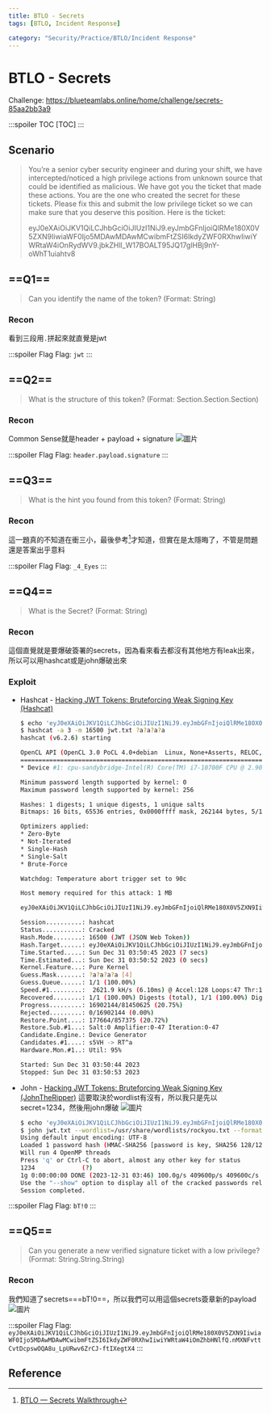 ```yaml
---
title: BTLO - Secrets
tags: [BTLO, Incident Response]

category: "Security/Practice/BTLO/Incident Response"
---
```


# BTLO - Secrets
Challenge: https://blueteamlabs.online/home/challenge/secrets-85aa2bb3a9

:::spoiler TOC
[TOC]
:::

## Scenario
> You’re a senior cyber security engineer and during your shift, we have intercepted/noticed a high privilege actions from unknown source that could be identified as malicious. We have got you the ticket that made these actions.
You are the one who created the secret for these tickets. Please fix this and submit the low privilege ticket so we can make sure that you deserve this position.
Here is the ticket:
>
> eyJ0eXAiOiJKV1QiLCJhbGciOiJIUzI1NiJ9.eyJmbGFnIjoiQlRMe180X0V5ZXN9IiwiaWF0Ijo5MDAwMDAwMCwibmFtZSI6IkdyZWF0RXhwIiwiYWRtaW4iOnRydWV9.jbkZHll_W17BOALT95JQ17glHBj9nY-oWhT1uiahtv8 

## ==Q1==
> Can you identify the name of the token? (Format: String)

### Recon
看到三段用`.`拼起來就直覺是jwt

:::spoiler Flag
Flag: `jwt`
:::

## ==Q2==
> What is the structure of this token? (Format: Section.Section.Section)

### Recon
Common Sense就是header + payload + signature
![圖片](https://hackmd.io/_uploads/rk--WjCva.png)

:::spoiler Flag
Flag: `header.payload.signature`
:::

## ==Q3==
> What is the hint you found from this token? (Format: String)

### Recon
這一題真的不知道在衝三小，最後參考[^wp1]才知道，但實在是太隱晦了，不管是問題還是答案出乎意料

:::spoiler Flag
Flag: `_4_Eyes`
:::

## ==Q4==
> What is the Secret? (Format: String)

### Recon
這個直覺就是要爆破簽署的secrets，因為看來看去都沒有其他地方有leak出來，所以可以用hashcat或是john爆破出來

### Exploit
* Hashcat - [Hacking JWT Tokens: Bruteforcing Weak Signing Key (Hashcat)](https://blog.pentesteracademy.com/hacking-jwt-tokens-bruteforcing-weak-signing-key-hashcat-7dba165e905e)
    ```bash
    $ echo 'eyJ0eXAiOiJKV1QiLCJhbGciOiJIUzI1NiJ9.eyJmbGFnIjoiQlRMe180X0V5ZXN9IiwiaWF0Ijo5MDAwMDAwMCwibmFtZSI6IkdyZWF0RXhwIiwiYWRtaW4iOnRydWV9.jbkZHll_W17BOALT95JQ17glHBj9nY-oWhT1uiahtv8'> jwt.txt
    $ hashcat -a 3 -m 16500 jwt.txt ?a?a?a?a
    hashcat (v6.2.6) starting

    OpenCL API (OpenCL 3.0 PoCL 4.0+debian  Linux, None+Asserts, RELOC, SPIR, LLVM 15.0.7, SLEEF, DISTRO, POCL_DEBUG) - Platform #1 [The pocl project]
    ==================================================================================================================================================
    * Device #1: cpu-sandybridge-Intel(R) Core(TM) i7-10700F CPU @ 2.90GHz, 2910/5884 MB (1024 MB allocatable), 4MCU

    Minimum password length supported by kernel: 0
    Maximum password length supported by kernel: 256

    Hashes: 1 digests; 1 unique digests, 1 unique salts
    Bitmaps: 16 bits, 65536 entries, 0x0000ffff mask, 262144 bytes, 5/13 rotates

    Optimizers applied:
    * Zero-Byte
    * Not-Iterated
    * Single-Hash
    * Single-Salt
    * Brute-Force

    Watchdog: Temperature abort trigger set to 90c

    Host memory required for this attack: 1 MB

    eyJ0eXAiOiJKV1QiLCJhbGciOiJIUzI1NiJ9.eyJmbGFnIjoiQlRMe180X0V5ZXN9IiwiaWF0Ijo5MDAwMDAwMCwibmFtZSI6IkdyZWF0RXhwIiwiYWRtaW4iOnRydWV9.jbkZHll_W17BOALT95JQ17glHBj9nY-oWhT1uiahtv8:bT!0

    Session..........: hashcat
    Status...........: Cracked
    Hash.Mode........: 16500 (JWT (JSON Web Token))
    Hash.Target......: eyJ0eXAiOiJKV1QiLCJhbGciOiJIUzI1NiJ9.eyJmbGFnIjoiQl...iahtv8
    Time.Started.....: Sun Dec 31 03:50:45 2023 (7 secs)
    Time.Estimated...: Sun Dec 31 03:50:52 2023 (0 secs)
    Kernel.Feature...: Pure Kernel
    Guess.Mask.......: ?a?a?a?a [4]
    Guess.Queue......: 1/1 (100.00%)
    Speed.#1.........:  2621.9 kH/s (6.10ms) @ Accel:128 Loops:47 Thr:1 Vec:8
    Recovered........: 1/1 (100.00%) Digests (total), 1/1 (100.00%) Digests (new)
    Progress.........: 16902144/81450625 (20.75%)
    Rejected.........: 0/16902144 (0.00%)
    Restore.Point....: 177664/857375 (20.72%)
    Restore.Sub.#1...: Salt:0 Amplifier:0-47 Iteration:0-47
    Candidate.Engine.: Device Generator
    Candidates.#1....: s5VH -> RT^a
    Hardware.Mon.#1..: Util: 95%

    Started: Sun Dec 31 03:50:44 2023
    Stopped: Sun Dec 31 03:50:53 2023
    ```
* John - [Hacking JWT Tokens: Bruteforcing Weak Signing Key (JohnTheRipper)](https://blog.pentesteracademy.com/hacking-jwt-tokens-bruteforcing-weak-signing-key-johntheripper-89f0c7e6a87)
    這要取決於wordlist有沒有，所以我只是先以secret=1234，然後用john爆破
    ![圖片](https://hackmd.io/_uploads/rkTfhsRDT.png)
    ```bash
    $ echo 'eyJ0eXAiOiJKV1QiLCJhbGciOiJIUzI1NiJ9.eyJmbGFnIjoiQlRMe180X0V5ZXN9IiwiaWF0Ijo5MDAwMDAwMCwibmFtZSI6IkdyZWF0RXhwIiwiYWRtaW4iOnRydWV9.2kwB24fBrrmotFu9cdeRb1EMg1kRfGlLQPvhE1OUtp0'> jwt.txt
    $ john jwt.txt --wordlist=/usr/share/wordlists/rockyou.txt --format=HMAC-SHA256                                                                                                                 
    Using default input encoding: UTF-8
    Loaded 1 password hash (HMAC-SHA256 [password is key, SHA256 128/128 AVX 4x])
    Will run 4 OpenMP threads
    Press 'q' or Ctrl-C to abort, almost any other key for status
    1234             (?)     
    1g 0:00:00:00 DONE (2023-12-31 03:46) 100.0g/s 409600p/s 409600c/s 409600C/s 123456..oooooo
    Use the "--show" option to display all of the cracked passwords reliably
    Session completed. 
    ```

:::spoiler Flag
Flag: `bT!0`
:::

## ==Q5==
> Can you generate a new verified signature ticket with a low privilege? (Format: String.String.String)

### Recon
我們知道了secrets===bT!0==，所以我們可以用這個secrets簽章新的payload
![圖片](https://hackmd.io/_uploads/ByhNToRvT.png)

:::spoiler Flag
Flag: `eyJ0eXAiOiJKV1QiLCJhbGciOiJIUzI1NiJ9.eyJmbGFnIjoiQlRMe180X0V5ZXN9IiwiaWF0Ijo5MDAwMDAwMCwibmFtZSI6IkdyZWF0RXhwIiwiYWRtaW4iOmZhbHNlfQ.nMXNFvttCvtDcpswOQA8u_LpURwv6ZrCJ-ftIXegtX4`
:::

## Reference
[^wp1]:[BTLO — Secrets Walkthrough](https://medium.com/@prajjwal029/btlo-secrets-5314312e4aef)